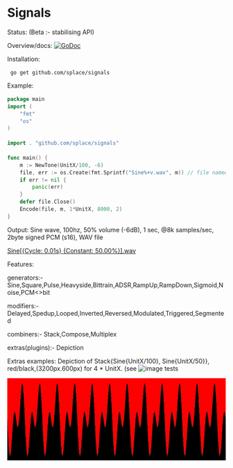 # Signals

Status: (Beta :- stabilising API)


Overview/docs: [![GoDoc](https://godoc.org/github.com/splace/signals?status.svg)](https://godoc.org/github.com/splace/signals) 

Installation:

     go get github.com/splace/signals   

Example:
```go
package main
import (
	"fmt"
	"os"
)

import . "github.com/splace/signals"

func main() {
	m := NewTone(UnitX/100, -6)
	file, err := os.Create(fmt.Sprintf("Sine%+v.wav", m)) // file named after go code of generating Function
	if err != nil {
		panic(err)
	}
	defer file.Close()
	Encode(file, m, 1*UnitX, 8000, 2)
}

```
Output: Sine wave, 100hz, 50% volume (-6dB), 1 sec, @8k samples/sec, 2byte signed PCM (s16), WAV file 

[Sine[{Cycle:     0.01s} {Constant:    50.00%}].wav](https://github.com/splace/signals/blob/master/examples/Sine%5B%7BCycle:%20%20%20%20%200.01s%7D%20%7BConstant:%20%20%20%2050.00%25%7D%5D.wav)

Features:

generators:- Sine,Square,Pulse,Heavyside,Bittrain,ADSR,RampUp,RampDown,Sigmoid,Noise,PCM<<bits>>bit

modifiers:- Delayed,Spedup,Looped,Inverted,Reversed,Modulated,Triggered,Segmented

combiners:- Stack,Compose,Multiplex

extras(plugins):- Depiction


Extras examples: Depiction of Stack{Sine{UnitX/100}, Sine{UnitX/50}}, red/black,(3200px.600px) for 4 * UnitX. (see ![image tests](https://github.com/splace/signals/blob/master/image_test.go) 

![speech saved as wav](https://github.com/splace/signals/blob/master/test%20output/out.jpeg)
